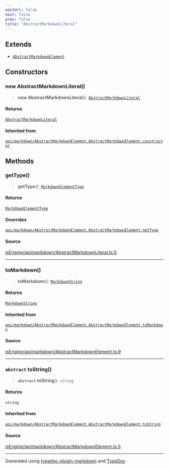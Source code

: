```yaml
---
editUrl: false
next: false
prev: false
title: "AbstractMarkdownLiteral"
---
```


## Extends

- [`AbstractMarkdownElement`](/api/api/markdown/abstractmarkdownelement/classes/abstractmarkdownelement/)

## Constructors

### new AbstractMarkdownLiteral()

> **new AbstractMarkdownLiteral**(): [`AbstractMarkdownLiteral`](/api/api/markdown/abstractmarkdownliteral/classes/abstractmarkdownliteral/)

#### Returns

[`AbstractMarkdownLiteral`](/api/api/markdown/abstractmarkdownliteral/classes/abstractmarkdownliteral/)

#### Inherited from

[`api/markdown/AbstractMarkdownElement.AbstractMarkdownElement.constructor`](/api/api/markdown/abstractmarkdownelement/classes/abstractmarkdownelement/#constructors)

## Methods

### getType()

> **getType**(): [`MarkdownElementType`](/api/api/markdown/markdownelementtype/enumerations/markdownelementtype/)

#### Returns

[`MarkdownElementType`](/api/api/markdown/markdownelementtype/enumerations/markdownelementtype/)

#### Overrides

[`api/markdown/AbstractMarkdownElement.AbstractMarkdownElement.getType`](/api/api/markdown/abstractmarkdownelement/classes/abstractmarkdownelement/#abstract-gettype)

#### Source

[jsEngine/api/markdown/AbstractMarkdownLiteral.ts:5](https://github.com/mProjectsCode/obsidian-js-engine-plugin/blob/6478290/jsEngine/api/markdown/AbstractMarkdownLiteral.ts#L5)

***

### toMarkdown()

> **toMarkdown**(): [`MarkdownString`](/api/api/markdown/markdownstring/classes/markdownstring/)

#### Returns

[`MarkdownString`](/api/api/markdown/markdownstring/classes/markdownstring/)

#### Inherited from

[`api/markdown/AbstractMarkdownElement.AbstractMarkdownElement.toMarkdown`](/api/api/markdown/abstractmarkdownelement/classes/abstractmarkdownelement/#tomarkdown)

#### Source

[jsEngine/api/markdown/AbstractMarkdownElement.ts:9](https://github.com/mProjectsCode/obsidian-js-engine-plugin/blob/6478290/jsEngine/api/markdown/AbstractMarkdownElement.ts#L9)

***

### `abstract` toString()

> **`abstract`** **toString**(): `string`

#### Returns

`string`

#### Inherited from

[`api/markdown/AbstractMarkdownElement.AbstractMarkdownElement.toString`](/api/api/markdown/abstractmarkdownelement/classes/abstractmarkdownelement/#abstract-tostring)

#### Source

[jsEngine/api/markdown/AbstractMarkdownElement.ts:5](https://github.com/mProjectsCode/obsidian-js-engine-plugin/blob/6478290/jsEngine/api/markdown/AbstractMarkdownElement.ts#L5)

***

Generated using [typedoc-plugin-markdown](https://www.npmjs.com/package/typedoc-plugin-markdown) and [TypeDoc](https://typedoc.org/)
